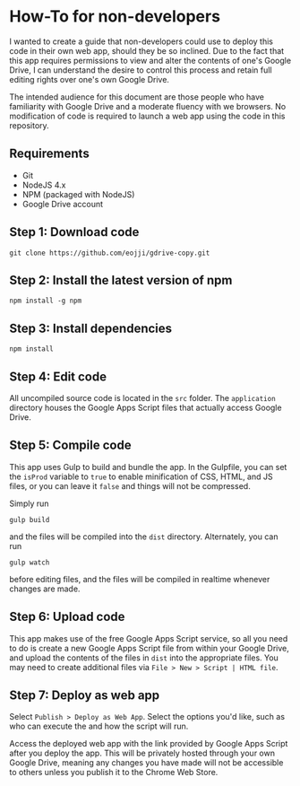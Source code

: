 How-To for non-developers
=========================

I wanted to create a guide that non-developers could use to deploy this code in their own web app, should they be so inclined.  Due to the fact that this app requires permissions to view and alter the contents of one's Google Drive, I can understand the desire to control this process and retain full editing rights over one's own Google Drive.

The intended audience for this document are those people who have familiarity with Google Drive and a moderate fluency with we browsers.  No modification of code is required to launch a web app using the code in this repository.

## Requirements

* Git
* NodeJS 4.x
* NPM (packaged with NodeJS)
* Google Drive account

## Step 1: Download code

```
git clone https://github.com/eojji/gdrive-copy.git
```

## Step 2: Install the latest version of npm

```
npm install -g npm
```

## Step 3: Install dependencies

```
npm install
```

## Step 4: Edit code

All uncompiled source code is located in the `src` folder.  The `application` directory houses the Google Apps Script files that actually access Google Drive.

## Step 5: Compile code

This app uses Gulp to build and bundle the app.  In the Gulpfile, you can set the `isProd` variable to `true` to enable minification of CSS, HTML, and JS files, 
or you can leave it `false` and things will not be compressed. 

Simply run
```
gulp build
```
and the files will be compiled into the `dist` directory.  Alternately, you can run 
```
gulp watch
```
before editing files, and the files will be compiled in realtime whenever changes are made.

## Step 6: Upload code

This app makes use of the free Google Apps Script service, so all you need to do is create a new Google Apps Script file from within your Google Drive, and upload the contents of the files in `dist` into the appropriate files.  You may need to create additional files via `File > New > Script | HTML file`.
   
## Step 7: Deploy as web app

Select `Publish > Deploy as Web App`.  Select the options you'd like, such as who can execute the and how the script will run.

Access the deployed web app with the link provided by Google Apps Script after you deploy the app.  This will be privately hosted through your own Google Drive, meaning any changes you have made will not be accessible to others unless you publish it to the Chrome Web Store. 
